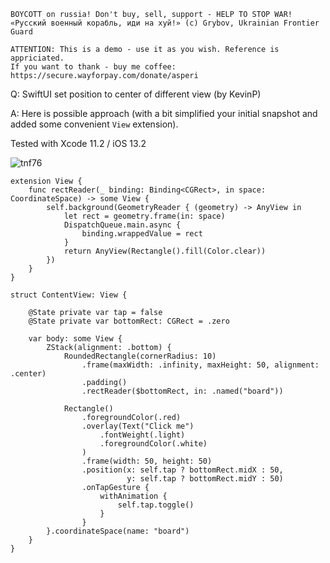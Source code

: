 ```
BOYCOTT on russia! Don't buy, sell, support - HELP TO STOP WAR!
«Русский военный корабль, иди на хуй!» (c) Grybov, Ukrainian Frontier Guard

ATTENTION: This is a demo - use it as you wish. Reference is appriciated.
If you want to thank - buy me coffee: https://secure.wayforpay.com/donate/asperi
```

Q: SwiftUI set position to center of different view (by KevinP)

A: Here is possible approach (with a bit simplified your initial snapshot and added some convenient `View` extension).

Tested with Xcode 11.2 / iOS 13.2

![tnf76](https://user-images.githubusercontent.com/62171579/168628342-1fd5aab4-0c21-458c-a3be-95b7675db544.gif)

    extension View {
        func rectReader(_ binding: Binding<CGRect>, in space: CoordinateSpace) -> some View {
            self.background(GeometryReader { (geometry) -> AnyView in
                let rect = geometry.frame(in: space)
                DispatchQueue.main.async {
                    binding.wrappedValue = rect
                }
                return AnyView(Rectangle().fill(Color.clear))
            })
        }
    }
    
    struct ContentView: View {
    
        @State private var tap = false
        @State private var bottomRect: CGRect = .zero
    
        var body: some View {
            ZStack(alignment: .bottom) {
                RoundedRectangle(cornerRadius: 10)
                    .frame(maxWidth: .infinity, maxHeight: 50, alignment: .center)
                    .padding()
                    .rectReader($bottomRect, in: .named("board"))
    
                Rectangle()
                    .foregroundColor(.red)
                    .overlay(Text("Click me")
                        .fontWeight(.light)
                        .foregroundColor(.white)
                    )
                    .frame(width: 50, height: 50)
                    .position(x: self.tap ? bottomRect.midX : 50,
                              y: self.tap ? bottomRect.midY : 50)
                    .onTapGesture {
                        withAnimation {
                            self.tap.toggle()
                        }
                    }
            }.coordinateSpace(name: "board")
        }
    }
